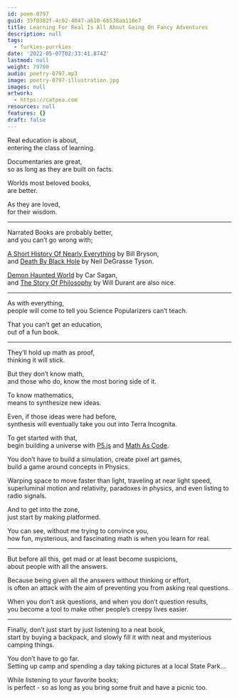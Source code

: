 ```yaml
---
id: poem-0797
guid: 35f0382f-4c02-4047-a610-6b538aa110e7
title: Learning For Real Is All About Going On Fancy Adventures
description: null
tags:
  - furkies-purrkies
date: '2022-05-07T02:33:41.874Z'
lastmod: null
weight: 79700
audio: poetry-0797.mp3
image: poetry-0797-illustration.jpg
images: null
artwork:
  - https://catpea.com
resources: null
features: {}
draft: false
---
```


Real education is about,\
entering the class of learning.

Documentaries are great,\
so as long as they are built on facts.

Worlds most beloved books,\
are better.

As they are loved,\
for their wisdom.

---

Narrated Books are probably better,\
and you can’t go wrong with;

[A Short History Of Nearly Everything](https://www.youtube.com/results?search_query=A+Short+History+Of+Nearly+Everything) by Bill Bryson,\
and [Death By Black Hole](https://www.youtube.com/results?search_query=Death+By+Black+Hole) by Neil DeGrasse Tyson.

[Demon Haunted World](https://www.youtube.com/results?search_query=Demon+Haunted+World) by Car Sagan,\
and [The Story Of Philosophy](https://www.youtube.com/results?search_query=Story+Of+Philosophy) by Will Durant are also nice.

---

As with everything,\
people will come to tell you Science Popularizers can’t teach.

That you can’t get an education,\
out of a fun book.

---

They’ll hold up math as proof,\
thinking it will stick.

But they don’t know math,\
and those who do, know the most boring side of it.

To know mathematics,\
means to synthesize new ideas.

Even, if those ideas were had before,\
synthesis will eventually take you out into Terra Incognita.

To get started with that,\
begin building a universe with [P5.js](https://www.youtube.com/watch?v=8j0UDiN7my4\&list=PLglp04UYZK_PrN6xWo_nJ-8kzyXDyFUwi) and [Math As Code](https://github.com/Jam3/math-as-code).

You don’t have to build a simulation, create pixel art games,\
build a game around concepts in Physics.

Warping space to move faster than light, traveling at near light speed,\
superluminal motion and relativity, paradoxes in physics, and even listing to radio signals.

And to get into the zone,\
just start by making platformed.

You can see, without me trying to convince you,\
how fun, mysterious, and fascinating math is when you learn for real.

---

But before all this, get mad or at least become suspicions,\
about people with all the answers.

Because being given all the answers without thinking or effort,\
is often an attack with the aim of preventing you from asking real questions.

When you don’t ask questions, and when you don’t question results,\
you become a tool to make other people’s creepy lives easier.

---

Finally, don’t just start by just listening to a neat book,\
start by buying a backpack, and slowly fill it with neat and mysterious camping things.

You don’t have to go far.\
Setting up camp and spending a day taking pictures at a local State Park...

While listening to your favorite books;\
is perfect - so as long as you bring some fruit and have a picnic too.
